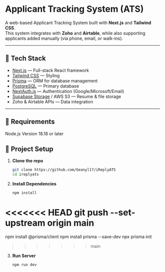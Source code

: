 # Applicant Tracking System (ATS)

A web-based Applicant Tracking System built with **Next.js** and **Tailwind CSS**.  
This system integrates with **Zoho** and **Airtable**, while also supporting applicants added manually (via phone, email, or walk-ins).

---

## 🚀 Tech Stack
- [Next.js](https://nextjs.org/) — Full-stack React framework
- [Tailwind CSS](https://tailwindcss.com/) — Styling
- [Prisma](https://www.prisma.io/) — ORM for database management
- [PostgreSQL](https://www.postgresql.org/) — Primary database
- [NextAuth.js](https://next-auth.js.org/) — Authentication (Google/Microsoft/Email)
- [Supabase Storage](https://supabase.com/) / AWS S3 — Resume & file storage
- Zoho & Airtable APIs — Data integration

---
## 📂 Requirements
  Node.js Version 18.18 or later


## 📂 Project Setup

1. **Clone the repo**
   ```bash
   git clone https://github.com/Geanyl17/iReplyATS
   cd ireplyats

2. **Install Dependencies**
   ```bash
   npm install
<<<<<<< HEAD
   git push --set-upstream origin main
=======
   npm install @prisma/client
   npm install prisma --save-dev
   npx prisma init

>>>>>>> main

3. **Run Server**
   ```bash
   npm run dev


